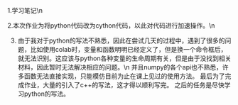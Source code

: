 1.学习笔记\n

2.本次作业为将python代码改为cython代码，以此对代码进行加速操作。\n

3. 由于我对于python的写法不熟悉，因此在尝试几天的过程中，遇到了很多的问题，比如使用colab时，变量和函数明明已经定义了，但是换一个命令框后，就无法识别。这应该与python各种变量的生命周期有关，但是由于没找到相关材料，因此暂时无法解决相应的问题。\n
并且numpy的各个api也不熟悉，许多函数无法直接实现，只能模仿目前为止在课上见过的使用方法。
最后为了完成作业，大量的引入了c++的写法，这才得以顺利写完。
之后的任务是尽快学习python的写法。
